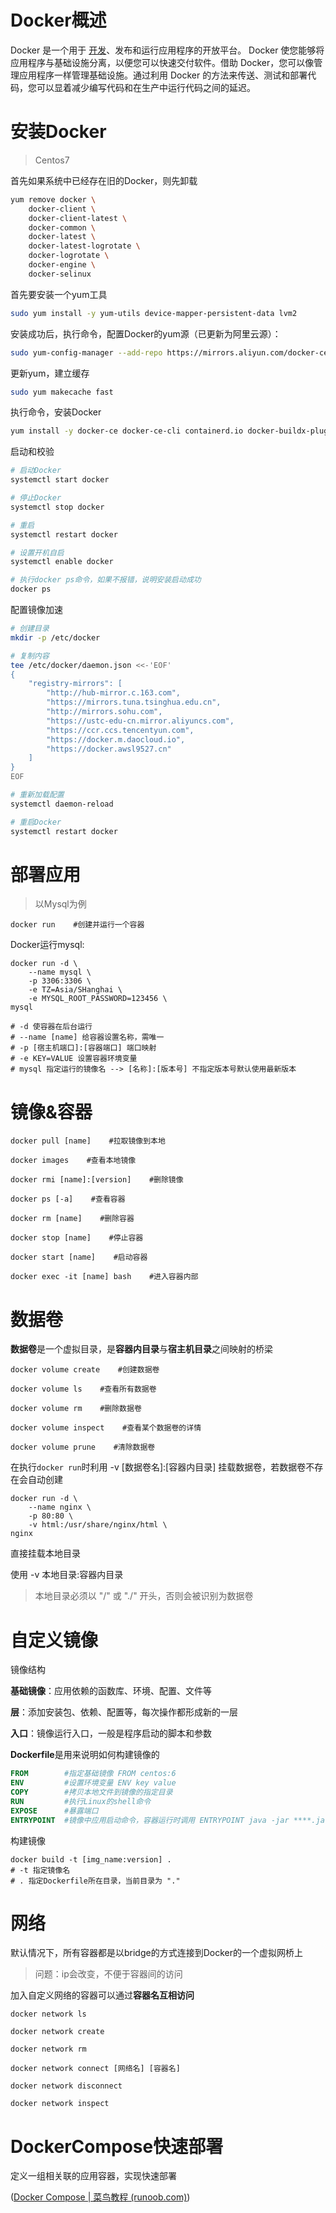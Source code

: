 # Docker概述

Docker 是一个用于 [开发](https://docker.github.net.cn/get-started/overview/#)、发布和运行应用程序的开放平台。 Docker 使您能够将应用程序与基础设施分离，以便您可以快速交付软件。借助 Docker，您可以像管理应用程序一样管理基础设施。通过利用 Docker 的方法来传送、测试和部署代码，您可以显着减少编写代码和在生产中运行代码之间的延迟。



# 安装Docker

> Centos7

首先如果系统中已经存在旧的Docker，则先卸载

```bash
yum remove docker \
    docker-client \
    docker-client-latest \
    docker-common \
    docker-latest \
    docker-latest-logrotate \
    docker-logrotate \
    docker-engine \
    docker-selinux 
```



首先要安装一个yum工具

```bash
sudo yum install -y yum-utils device-mapper-persistent-data lvm2
```




安装成功后，执行命令，配置Docker的yum源（已更新为阿里云源）：

```bash
sudo yum-config-manager --add-repo https://mirrors.aliyun.com/docker-ce/linux/centos/docker-ce.reposudo sed -i 's+download.docker.com+mirrors.aliyun.com/docker-ce+' /etc/yum.repos.d/docker-ce.repo
```




更新yum，建立缓存

```bash
sudo yum makecache fast
```


执行命令，安装Docker

```bash
yum install -y docker-ce docker-ce-cli containerd.io docker-buildx-plugin docker-compose-plugin
```



启动和校验

```bash
# 启动Docker
systemctl start docker

# 停止Docker
systemctl stop docker

# 重启
systemctl restart docker

# 设置开机自启
systemctl enable docker

# 执行docker ps命令，如果不报错，说明安装启动成功
docker ps
```



配置镜像加速

```bash
# 创建目录
mkdir -p /etc/docker

# 复制内容
tee /etc/docker/daemon.json <<-'EOF'
{
    "registry-mirrors": [
        "http://hub-mirror.c.163.com",
        "https://mirrors.tuna.tsinghua.edu.cn",
        "http://mirrors.sohu.com",
        "https://ustc-edu-cn.mirror.aliyuncs.com",
        "https://ccr.ccs.tencentyun.com",
        "https://docker.m.daocloud.io",
        "https://docker.awsl9527.cn"
    ]
}
EOF

# 重新加载配置
systemctl daemon-reload

# 重启Docker
systemctl restart docker
```



# 部署应用

> 以Mysql为例

```shell
docker run    #创建并运行一个容器
```



Docker运行mysql:

```shell
docker run -d \
    --name mysql \
    -p 3306:3306 \
    -e TZ=Asia/SHanghai \
    -e MYSQL_ROOT_PASSWORD=123456 \
mysql

# -d 使容器在后台运行
# --name [name] 给容器设置名称，需唯一
# -p [宿主机端口]:[容器端口] 端口映射
# -e KEY=VALUE 设置容器环境变量
# mysql 指定运行的镜像名 --> [名称]:[版本号] 不指定版本号默认使用最新版本
```







# 镜像&容器

```shell
docker pull [name]    #拉取镜像到本地

docker images    #查看本地镜像

docker rmi [name]:[version]    #删除镜像

docker ps [-a]    #查看容器

docker rm [name]    #删除容器

docker stop [name]    #停止容器

docker start [name]    #启动容器

docker exec -it [name] bash    #进入容器内部
```



# 数据卷

**数据卷**是一个虚拟目录，是**容器内目录**与**宿主机目录**之间映射的桥梁

```shell
docker volume create    #创建数据卷

docker volume ls    #查看所有数据卷

docker volume rm    #删除数据卷

docker volume inspect    #查看某个数据卷的详情

docker volume prune    #清除数据卷
```



在执行`docker run`时利用 -v [数据卷名]:[容器内目录] 挂载数据卷，若数据卷不存在会自动创建

```shell
docker run -d \
    --name nginx \
    -p 80:80 \
    -v html:/usr/share/nginx/html \
nginx
```



直接挂载本地目录

使用 -v 本地目录:容器内目录

> 本地目录必须以 "/" 或 "./" 开头，否则会被识别为数据卷





# 自定义镜像

镜像结构

**基础镜像**：应用依赖的函数库、环境、配置、文件等

**层**：添加安装包、依赖、配置等，每次操作都形成新的一层

**入口**：镜像运行入口，一般是程序启动的脚本和参数



**Dockerfile**是用来说明如何构建镜像的

```dockerfile
FROM        #指定基础镜像 FROM centos:6
ENV         #设置环境变量 ENV key value
COPY        #拷贝本地文件到镜像的指定目录
RUN         #执行Linux的shell命令
EXPOSE      #暴露端口
ENTRYPOINT  #镜像中应用启动命令，容器运行时调用 ENTRYPOINT java -jar ****.jar
```



构建镜像

```shell
docker build -t [img_name:version] .
# -t 指定镜像名
# . 指定Dockerfile所在目录，当前目录为 "."
```



# 网络

默认情况下，所有容器都是以bridge的方式连接到Docker的一个虚拟网桥上

> 问题：ip会改变，不便于容器间的访问



加入自定义网络的容器可以通过**容器名互相访问**

```shell
docker network ls

docker network create

docker network rm

docker network connect [网络名] [容器名]

docker network disconnect

docker network inspect
```



# DockerCompose快速部署

定义一组相关联的应用容器，实现快速部署

([Docker Compose | 菜鸟教程 (runoob.com)](https://www.runoob.com/docker/docker-compose.html))








































































